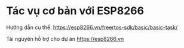 # Tác vụ cơ bản với ESP8266

Hướng dẫn cụ thể: https://esp8266.vn/freertos-sdk/basic/basic-task/

Tài nguyên hỗ trợ cho dự án https://esp8266.vn
